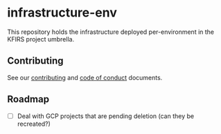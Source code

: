 # infrastructure-env

This repository holds the infrastructure deployed per-environment in the KFIRS project umbrella.

## Contributing

See our [contributing](./CONTRIBUTING.md) and [code of conduct](./CODE_OF_CONDUCT.md) documents.

## Roadmap

- [ ] Deal with GCP projects that are pending deletion (can they be recreated?)
